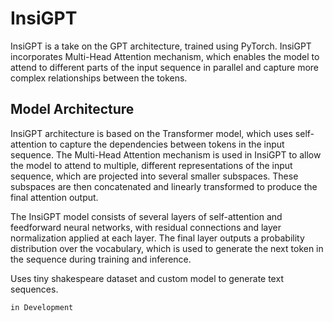 # InsiGPT
InsiGPT is a take on the GPT architecture, trained using PyTorch. InsiGPT incorporates Multi-Head Attention mechanism, which enables the model to attend to different parts of the input sequence in parallel and capture more complex relationships between the tokens.

## Model Architecture
InsiGPT architecture is based on the Transformer model, which uses self-attention to capture the dependencies between tokens in the input sequence. The Multi-Head Attention mechanism is used in InsiGPT to allow the model to attend to multiple, different representations of the input sequence, which are projected into several smaller subspaces. These subspaces are then concatenated and linearly transformed to produce the final attention output.

The InsiGPT model consists of several layers of self-attention and feedforward neural networks, with residual connections and layer normalization applied at each layer. The final layer outputs a probability distribution over the vocabulary, which is used to generate the next token in the sequence during training and inference.

Uses tiny shakespeare dataset and custom model to generate text sequences.

`in Development`
